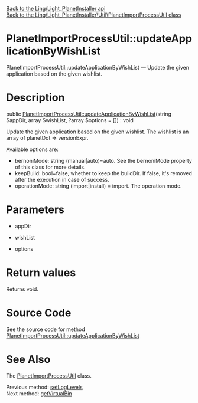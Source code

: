 [Back to the Ling/Light_PlanetInstaller api](https://github.com/lingtalfi/Light_PlanetInstaller/blob/master/doc/api/Ling/Light_PlanetInstaller.md)<br>
[Back to the Ling\Light_PlanetInstaller\Util\PlanetImportProcessUtil class](https://github.com/lingtalfi/Light_PlanetInstaller/blob/master/doc/api/Ling/Light_PlanetInstaller/Util/PlanetImportProcessUtil.md)


PlanetImportProcessUtil::updateApplicationByWishList
================



PlanetImportProcessUtil::updateApplicationByWishList — Update the given application based on the given wishlist.




Description
================


public [PlanetImportProcessUtil::updateApplicationByWishList](https://github.com/lingtalfi/Light_PlanetInstaller/blob/master/doc/api/Ling/Light_PlanetInstaller/Util/PlanetImportProcessUtil/updateApplicationByWishList.md)(string $appDir, array $wishList, ?array $options = []) : void




Update the given application based on the given wishlist.
The wishlist is an array of planetDot => versionExpr.

Available options are:
- bernoniMode: string (manual|auto)=auto. See the bernoniMode property of this class for more details.
- keepBuild: bool=false, whether to keep the buildDir. If false, it's removed after the execution in case of success.
- operationMode: string (import|install) = import. The operation mode.




Parameters
================


- appDir

    

- wishList

    

- options

    


Return values
================

Returns void.








Source Code
===========
See the source code for method [PlanetImportProcessUtil::updateApplicationByWishList](https://github.com/lingtalfi/Light_PlanetInstaller/blob/master/Util/PlanetImportProcessUtil.php#L244-L364)


See Also
================

The [PlanetImportProcessUtil](https://github.com/lingtalfi/Light_PlanetInstaller/blob/master/doc/api/Ling/Light_PlanetInstaller/Util/PlanetImportProcessUtil.md) class.

Previous method: [setLogLevels](https://github.com/lingtalfi/Light_PlanetInstaller/blob/master/doc/api/Ling/Light_PlanetInstaller/Util/PlanetImportProcessUtil/setLogLevels.md)<br>Next method: [getVirtualBin](https://github.com/lingtalfi/Light_PlanetInstaller/blob/master/doc/api/Ling/Light_PlanetInstaller/Util/PlanetImportProcessUtil/getVirtualBin.md)<br>

